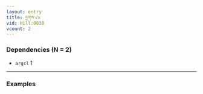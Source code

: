 ```yaml
---
layout: entry
title: དྲགས་√x
vid: Hill:0838
vcount: 2
---
```

### Dependencies (N = 2)
* `argcl` 1

---

### Examples



